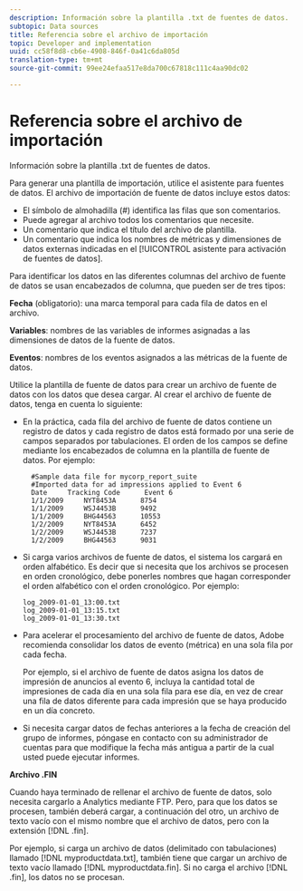 ```yaml
---
description: Información sobre la plantilla .txt de fuentes de datos.
subtopic: Data sources
title: Referencia sobre el archivo de importación
topic: Developer and implementation
uuid: cc58f8d8-cb6e-4908-846f-0a41c6da805d
translation-type: tm+mt
source-git-commit: 99ee24efaa517e8da700c67818c111c4aa90dc02

---
```



# Referencia sobre el archivo de importación

Información sobre la plantilla .txt de fuentes de datos.

Para generar una plantilla de importación, utilice el asistente para fuentes de datos. El archivo de importación de fuente de datos incluye estos datos:

* El símbolo de almohadilla (#) identifica las filas que son comentarios.
* Puede agregar al archivo todos los comentarios que necesite.
* Un comentario que indica el título del archivo de plantilla.
* Un comentario que indica los nombres de métricas y dimensiones de datos externas indicadas en el [!UICONTROL asistente para activación de fuentes de datos].

Para identificar los datos en las diferentes columnas del archivo de fuente de datos se usan encabezados de columna, que pueden ser de tres tipos:

**Fecha** (obligatorio): una marca temporal para cada fila de datos en el archivo.

**Variables**: nombres de las variables de informes asignadas a las dimensiones de datos de la fuente de datos.

**Eventos**: nombres de los eventos asignados a las métricas de la fuente de datos.

Utilice la plantilla de fuente de datos para crear un archivo de fuente de datos con los datos que desea cargar. Al crear el archivo de fuente de datos, tenga en cuenta lo siguiente:

* En la práctica, cada fila del archivo de fuente de datos contiene un registro de datos y cada registro de datos está formado por una serie de campos separados por tabulaciones. El orden de los campos se define mediante los encabezados de columna en la plantilla de fuente de datos. Por ejemplo:

   ```
     #Sample data file for mycorp_report_suite 
     #Imported data for ad impressions applied to Event 6
     Date     Tracking Code      Event 6 
     1/1/2009     NYT8453A      8754
     1/1/2009     WSJ4453B      9492
     1/1/2009     BHG44563      10553
     1/2/2009     NYT8453A      6452
     1/2/2009     WSJ4453B      7237
     1/2/2009     BHG44563      9031
   ```

* Si carga varios archivos de fuente de datos, el sistema los cargará en orden alfabético. Es decir que si necesita que los archivos se procesen en orden cronológico, debe ponerles nombres que hagan corresponder el orden alfabético con el orden cronológico. Por ejemplo:

   ```
   log_2009-01-01_13:00.txt
   log_2009-01-01_13:15.txt
   log_2009-01-01_13:30.txt
   ```

* Para acelerar el procesamiento del archivo de fuente de datos, Adobe recomienda consolidar los datos de evento (métrica) en una sola fila por cada fecha.

   Por ejemplo, si el archivo de fuente de datos asigna los datos de impresión de anuncios al evento 6, incluya la cantidad total de impresiones de cada día en una sola fila para ese día, en vez de crear una fila de datos diferente para cada impresión que se haya producido en un día concreto.
* Si necesita cargar datos de fechas anteriores a la fecha de creación del grupo de informes, póngase en contacto con su administrador de cuentas para que modifique la fecha más antigua a partir de la cual usted puede ejecutar informes.

**Archivo .FIN**

Cuando haya terminado de rellenar el archivo de fuente de datos, solo necesita cargarlo a Analytics mediante FTP. Pero, para que los datos se procesen, también deberá cargar, a continuación del otro, un archivo de texto vacío con el mismo nombre que el archivo de datos, pero con la extensión [!DNL .fin].

Por ejemplo, si carga un archivo de datos (delimitado con tabulaciones) llamado [!DNL myproductdata.txt], también tiene que cargar un archivo de texto vacío llamado [!DNL myproductdata.fin]. Si no carga el archivo [!DNL .fin], los datos no se procesan.
